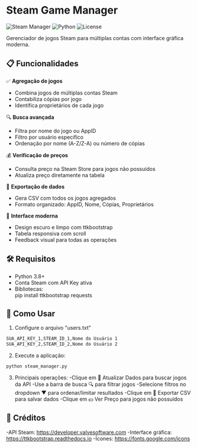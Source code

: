 # Steam Game Manager

![Steam Manager](https://img.shields.io/badge/Steam-Manager-blue) ![Python](https://img.shields.io/badge/Python-3.x-green) ![License](https://img.shields.io/badge/License-MIT-yellow)

Gerenciador de jogos Steam para múltiplas contas com interface gráfica moderna.

## 📋 Funcionalidades

✅ **Agregação de jogos**  
   - Combina jogos de múltiplas contas Steam  
   - Contabiliza cópias por jogo  
   - Identifica proprietários de cada jogo  

🔍 **Busca avançada**  
   - Filtra por nome do jogo ou AppID  
   - Filtro por usuário específico  
   - Ordenação por nome (A-Z/Z-A) ou número de cópias  

💰 **Verificação de preços**  
   - Consulta preço na Steam Store para jogos não possuídos  
   - Atualiza preço diretamente na tabela  

💾 **Exportação de dados**  
   - Gera CSV com todos os jogos agregados  
   - Formato organizado: AppID, Nome, Cópias, Proprietários  

🎨 **Interface moderna**  
   - Design escuro e limpo com ttkbootstrap  
   - Tabela responsiva com scroll  
   - Feedback visual para todas as operações  

## 🛠️ Requisitos

- Python 3.8+  
- Conta Steam com API Key ativa  
- Bibliotecas:  
  pip install ttkbootstrap requests

## 🚀 Como Usar
1. Configure o arquivo "users.txt"
```bash
SUA_API_KEY_1,STEAM_ID_1,Nome do Usuário 1
SUA_API_KEY_2,STEAM_ID_2,Nome do Usuário 2
```
2. Execute a aplicação:
```bash
python steam_manager.py
```
3. Principais operações:
-Clique em 🔄 Atualizar Dados para buscar jogos da API
-Use a barra de busca 🔍 para filtrar jogos
-Selecione filtros no dropdown ▼ para ordenar/limitar resultados
-Clique em 💾 Exportar CSV para salvar dados
-Clique em 💵 Ver Preço para jogos não possuídos


## 📜 Créditos
-API Steam: https://developer.valvesoftware.com
-Interface gráfica: https://ttkbootstrap.readthedocs.io
-Ícones: https://fonts.google.com/icons